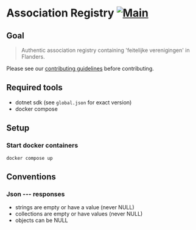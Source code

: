 # Association Registry [![Main](https://github.com/Informatievlaanderen/association-registry/actions/workflows/main.yml/badge.svg)](https://github.com/Informatievlaanderen/association-registry/actions/workflows/main.yml)

## Goal

> Authentic association registry containing 'feitelijke verenigingen' in Flanders.

Please see our [contributing guidelines](CONTRIBUTING.md) before contributing.

## Required tools
- dotnet sdk (see `global.json` for exact version)
- docker compose

## Setup
### Start docker containers
```~~~~
docker compose up
```

## Conventions
### Json --- responses
- strings are empty or have a value (never NULL)
- collections are empty or have values (never NULL)
- objects can be NULL
